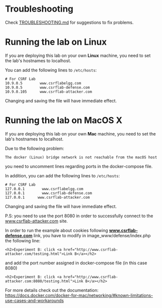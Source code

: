 # Troubleshooting

Check [TROUBLESHOOTING.md](TROUBLESHOOTING.md) for suggestions to fix problems.

# Running the lab on Linux

If you are deploying this lab on your own **Linux** machine, you need to set the lab's hostnames to localhost.

You can add the following lines to `/etc/hosts`:
```
# For CSRF Lab
10.9.0.5        www.csrflabelgg.com
10.9.0.5        www.csrflab-defense.com
10.9.0.105      www.csrflab-attacker.com
```

Changing and saving the file will have immediate effect.

# Running the lab on MacOS X

If you are deploying this lab on your own **Mac** machine, you need to set the lab's hostnames to localhost.

Due to the following problem: 

`The docker (Linux) bridge network is not reachable from the macOS host`

you need to uncomment lines regarding ports in the docker-compose file. 

In addition, you can add the following lines to `/etc/hosts`:
```
# For CSRF Lab
127.0.0.1        www.csrflabelgg.com
127.0.0.1        www.csrflab-defense.com
127.0.0.1      www.csrflab-attacker.com
```

Changing and saving the file will have immediate effect. 

P.S: you need to use the port 8080 in order to successfully connect to the www.csrflab-attacker.com site.

In order to run the example about cookies following **www.csrflab-defense.com** link, you have to modify in image_www/defense/index.php the following line:

`<h2>Experiment B: click <a href="http://www.csrflab-attacker.com/testing.html">Link B</a></h2>`

and add the port number assigned in docker-compose file (in this case 8080)

`<h2>Experiment B: click <a href="http://www.csrflab-attacker.com:8080/testing.html">Link B</a></h2>`


For more details check out the documentation: https://docs.docker.com/docker-for-mac/networking/#known-limitations-use-cases-and-workarounds 
